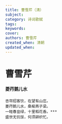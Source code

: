 ```yaml
---
title: 曹雪芹（清）
subject: 
category: 诗词歌赋
tags: 
keywords: 
cover: 
authors: 曹雪芹
created_when: 清朝
updated_when: 
---
```


# 曹雪芹

#### 菱荇鹅儿水

```
杏帘招客饮，在望有山庄。
菱荇鹅儿水，桑榆燕子梁。
一畦春韭绿，十里稻花香。***
盛世无饥馁，何须耕织忙。
```
